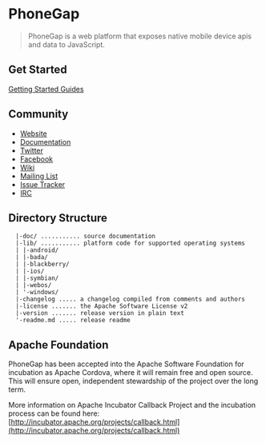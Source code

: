 PhoneGap
========

> PhoneGap is a web platform that exposes native mobile device apis and data to JavaScript.

Get Started
-----------

[Getting Started Guides](http://docs.phonegap.com/guide_getting-started_index.md.html)

Community
---------

- [Website](http://phonegap.com)
- [Documentation](http://docs.phonegap.com/)
- [Twitter](http://twitter.com/phonegap)
- [Facebook](http://facebook.com/phonegap)
- [Wiki](http://wiki.phonegap.com/)
- [Mailing List](http://groups.google.com/group/phonegap)
- [Issue Tracker](https://issues.apache.org/jira/browse/CB)
- [IRC](http://webchat.freenode.net/?channels=#phonegap)

Directory Structure
-------------------

	  |-doc/ ........... source documentation
	  |-lib/ ........... platform code for supported operating systems
	  | |-android/
	  | |-bada/
	  | |-blackberry/
	  | |-ios/
	  | |-symbian/
	  | |-webos/
	  | '-windows/
	  |-changelog ..... a changelog compiled from comments and authors
	  |-license ....... the Apache Software License v2
	  |-version ....... release version in plain text
	  '-readme.md ..... release readme

Apache Foundation
-----------------

PhoneGap has been accepted into the Apache Software Foundation for incubation as
Apache Cordova, where it will remain free and open source. This will ensure open,
independent stewardship of the project over the long term.

More information on Apache Incubator Callback Project and the incubation process can be found here:
[http://incubator.apache.org/projects/callback.html](http://incubator.apache.org/projects/callback.html)

